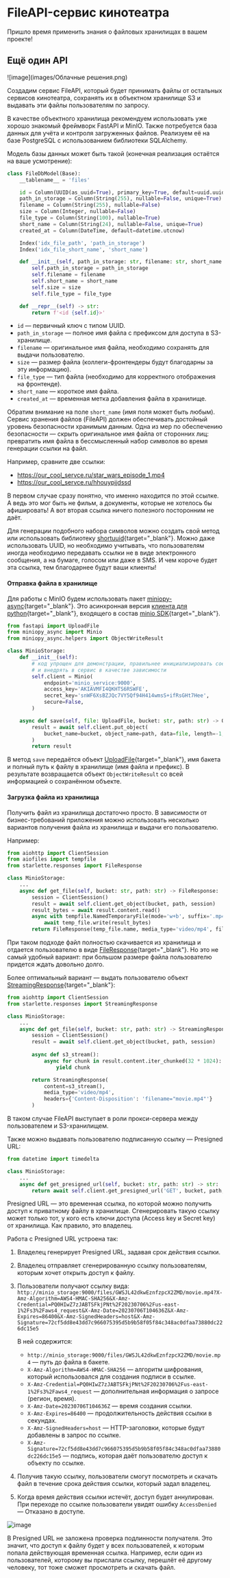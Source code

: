 # FileAPI-сервис кинотеатра

Пришло время применить знания о файловых хранилищах в вашем проекте!

##  Ещё один API

![image](images/Облачные решения.png)

Создадим сервис FileAPI, который будет принимать файлы от остальных сервисов кинотеатра, сохранять их в объектном хранилище S3 и выдавать эти файлы пользователям по запросу. 

В качестве объектного хранилища рекомендуем использовать уже хорошо знакомый фреймворк FastAPI и MinIO. Также потребуется база данных для учёта и контроля загруженных файлов. Реализуем её на базе PostgreSQL с использованием библиотеки SQLAlchemy.

Модель базы данных может быть такой (конечная реализация остаётся на ваше усмотрение):

```python
class FileDbModel(Base):
    __tablename__ = 'files'

    id = Column(UUID(as_uuid=True), primary_key=True, default=uuid.uuid4)
    path_in_storage = Column(String(255), nullable=False, unique=True)
    filename = Column(String(255), nullable=False)
    size = Column(Integer, nullable=False)
    file_type = Column(String(100), nullable=True)
    short_name = Column(String(24), nullable=False, unique=True)
    created_at = Column(DateTime, default=datetime.utcnow)

    Index('idx_file_path', 'path_in_storage')
    Index('idx_file_short_name', 'short_name')

    def __init__(self, path_in_storage: str, filename: str, short_name: str, size: int, file_type: str) -> None:
        self.path_in_storage = path_in_storage
        self.filename = filename
        self.short_name = short_name
        self.size = size
        self.file_type = file_type

    def __repr__(self) -> str:
        return f'<id {self.id}>'
```

* `id` — первичный ключ с типом UUID. 
* `path_in_storage` — полное имя файла с префиксом для доступа в S3-хранилище.
* `filename` — оригинальное имя файла, необходимо сохранять для выдачи пользователю.
* `size` — размер файла (коллеги-фронтендеры будут благодарны за эту информацию).
* `file_type` — тип файла (необходимо для корректного отображения на фронтенде).
* `short_name` — короткое имя файла.
* `created_at` — временная метка добавления файла в хранилище.

Обратим внимание на поле `short_name` (имя поля может быть любым). Сервис хранения файлов (FileAPI) должен обеспечивать достойный уровень безопасности хранимым данным. Одна из мер по обеспечению безопасности — скрыть оригинальное имя файла от сторонних лиц: превратить имя файла в бессмысленный набор символов во время генерации ссылки на файл.

Например, сравните две ссылки: 
- https://our_cool_servce.ru/star_wars_episode_1.mp4
- https://our_cool_servce.ru/hhouypjjdssd
  
В первом случае сразу понятно, что именно находится по этой ссылке. А ведь это мог быть не фильм, а документы, которые не хотелось бы афишировать! А вот вторая ссылка ничего полезного посторонним не даёт.

Для генерации подобного набора символов можно создать свой метод или использовать библиотеку [shortuuid](https://github.com/skorokithakis/shortuuid/){target="_blank"}. Можно даже использовать UUID, но необходимо учитывать, что пользователям иногда необходимо передавать ссылки не в виде электронного сообщения, а на бумаге, голосом или даже в SMS. И чем короче будет эта ссылка, тем благодарнее будут ваши клиенты!

#### Отправка файла в хранилище

Для работы с MinIO будем использовать пакет [miniopy-async](https://github.com/hlf20010508/miniopy-async){target="_blank"}. Это асинхронная версия [клиента для python](https://min.io/docs/minio/linux/developers/python/API.html){target="_blank"}, входящего в состав [minio SDK](https://min.io/docs/minio/linux/developers/minio-drivers.html){target="_blank"}.

```python
from fastapi import UploadFile
from miniopy_async import Minio
from miniopy_async.helpers import ObjectWriteResult

class MinioStorage:
    def __init__(self):
        # код упрощен для демонстрации, правильнее инициализировать соединение один раз 
        # и внедрять в сервис в качестве зависимости
        self.client = Minio(
            endpoint='minio_service:9000', 
            access_key='AKIAVMFI4QKHTS6RSWFE', 
            secret_key='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', 
            secure=False,
        )

    async def save(self, file: UploadFile, bucket: str, path: str) -> ObjectWriteResult:
        result = await self.client.put_object(
            bucket_name=bucket, object_name=path, data=file, length=-1, part_size=10 * 1024 * 1024,
        )
        return result
```

В метод `save` передаётся объект [UploadFile](https://fastapi.tiangolo.com/tutorial/request-files/#uploadfile){target="_blank"}, имя бакета и полный путь к файлу в хранилище (имя файла и префикс).
В результате возвращается объект `ObjectWriteResult` со всей информацией о сохранённом объекте.

#### Загрузка файла из хранилища

Получить файл из хранилища достаточно просто. В зависимости от бизнес-требований приложения можно использовать несколько вариантов получения файла из хранилища и выдачи его пользователю.

Например:

```python
from aiohttp import ClientSession
from aiofiles import tempfile
from starlette.responses import FileResponse

class MinioStorage:
    ...
    async def get_file(self, bucket: str, path: str) -> FileResponse:
        session = ClientSession()
        result = await self.client.get_object(bucket, path, session)
        result_bytes = await result.content.read()
        async with tempfile.NamedTemporaryFile(mode='w+b', suffix='.mp4', delete=False) as temp_file:
            await temp_file.write(result_bytes)
        return FileResponse(temp_file.name, media_type='video/mp4', filename='movie.mp4')
```

При таком подходе файл полностью скачивается из хранилища и отдается пользователю в виде [FileResponse](https://fastapi.tiangolo.com/advanced/custom-response/#fileresponse){target="_blank"}. Но это не самый удобный вариант: при большом размере файла пользователю придется ждать довольно долго.

Более оптимальный вариант — выдать пользователю объект [StreamingResponse](https://fastapi.tiangolo.com/advanced/custom-response/#using-streamingresponse-with-file-like-objects){target="_blank"}:

```python
from aiohttp import ClientSession
from starlette.responses import StreamingResponse

class MinioStorage:
    ...
    async def get_file(self, bucket: str, path: str) -> StreamingResponse:
        session = ClientSession()
        result = await self.client.get_object(bucket, path, session)
        
        async def s3_stream():
            async for chunk in result.content.iter_chunked(32 * 1024):
                yield chunk

        return StreamingResponse(
            content=s3_stream(),
            media_type='video/mp4',
            headers={'Content-Disposition': 'filename="movie.mp4"'}
        )
```

В таком случае FileAPI выступает в роли прокси-сервера между пользователем и S3-хранилищем.

Также можно выдавать пользователю подписанную ссылку — Presigned URL:

```python
from datetime import timedelta

class MinioStorage:
    ...
    async def get_presigned_url(self, bucket: str, path: str) -> str:
        return await self.client.get_presigned_url('GET', bucket, path, expires=timedelta(days=1),)
```

Presigned URL — это временная ссылка, по которой можно получить доступ к приватному файлу в хранилище. Сгенерировать такую ссылку может только тот, у кого есть ключи доступа (Access key и Secret key) от хранилища. Как правило, это владелец.

Работа с Presigned URL устроена так:

1. Владелец генерирует Presigned URL, задавая срок действия ссылки.
2. Владелец отправляет сгенерированную ссылку пользователям, которым хочет открыть доступ к файлу.
3. Пользователи получают ссылку вида:
`http://minio_storage:9000/files/GWSJL42dkwEznfzpcX2ZMD/movie.mp4?X-Amz-Algorithm=AWS4-HMAC-SHA256&X-Amz-Credential=PQ0HIwZ7zJABTSFkjPNt%2F20230706%2Fus-east-1%2Fs3%2Faws4_request&X-Amz-Date=20230706T104636Z&X-Amz-Expires=86400&X-Amz-SignedHeaders=host&X-Amz-Signature=72cf5dd8e43dd7c966075395d5b9b58f05f84c348ac0dfaa73880dc226dc15e5`

   В ней содержится:
   * `http://minio_storage:9000/files/GWSJL42dkwEznfzpcX2ZMD/movie.mp4` — путь до файла в бакете.
   * `X-Amz-Algorithm=AWS4-HMAC-SHA256` — алгоритм шифрования, который использовался для создания подписи в ссылке.
   * `X-Amz-Credential=PQ0HIwZ7zJABTSFkjPNt%2F20230706%2Fus-east-1%2Fs3%2Faws4_request` — дополнительная информация о запросе (регион, время).
   * `X-Amz-Date=20230706T104636Z` — время создания ссылки.
   * `X-Amz-Expires=86400` — продолжительность действия ссылки в секундах.
   * `X-Amz-SignedHeaders=host` — HTTP-заголовки, которые будут добавлены в запрос по ссылке.
   * `X-Amz-Signature=72cf5dd8e43dd7c966075395d5b9b58f05f84c348ac0dfaa73880dc226dc15e5` — подпись, которая даёт пользователю доступ к объекту по ссылке.
     
5. Получив такую ссылку, пользователи смогут посмотреть и скачать файл в течение срока действия ссылки, который задал владелец.
6. Когда время действия ссылки истечёт, доступ будет аннулирован. При переходе по ссылке пользователи увидят ошибку `AccessDenied` — Отказано в доступе.

![image](images/access_denied_fin.png)

В Presigned URL не заложена проверка подлинности получателя. Это значит, что доступ к файлу будет у всех пользователей, к которым попала действующая временная ссылка. Например, если один из пользователей, которому вы прислали ссылку, перешлёт её другому человеку, тот тоже сможет просмотреть и скачать файл.
